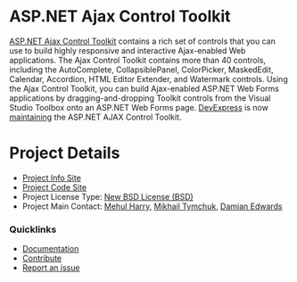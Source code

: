 # ASP.NET Ajax Control Toolkit

[ASP.NET Ajax Control Toolkit](https://github.com/DevExpress/AjaxControlToolkit/) contains a rich set of controls that you can use to build highly responsive and interactive Ajax-enabled Web applications. The Ajax Control Toolkit contains more than 40 controls, including the AutoComplete, CollapsiblePanel, ColorPicker, MaskedEdit, Calendar, Accordion, HTML Editor Extender, and Watermark controls. Using the Ajax Control Toolkit, you can build Ajax-enabled ASP.NET Web Forms applications by dragging-and-dropping Toolkit controls from the Visual Studio Toolbox onto an ASP.NET Web Forms page. [DevExpress](http://devexpress.com) is now [maintaining](https://community.devexpress.com/blogs/aspnet/archive/tags/AJAXControlToolKit/default.aspx) the ASP.NET AJAX Control Toolkit. 

# Project Details

* [Project Info Site](http://devexpress.com)
* [Project Code Site](https://github.com/DevExpress/AjaxControlToolkit/)
* Project License Type: [New BSD License (BSD)](https://github.com/DevExpress/AjaxControlToolkit/blob/master/LICENSE.txt)
* Project Main Contact: [Mehul Harry](https://github.com/Mehul), [Mikhail Tymchuk](https://github.com/MikhailTymchukDX), [Damian Edwards](https://github.com/DamianEdwards)

### Quicklinks

* [Documentation](https://github.com/DevExpress/AjaxControlToolkit/wiki)
* [Contribute](https://github.com/DevExpress/AjaxControlToolkit/blob/master/CONTRIBUTING.MD)
* [Report an issue](https://github.com/DevExpress/AjaxControlToolkit/issues)
